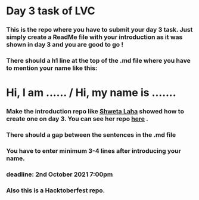# Day 3 task of LVC

### This is the repo where you have to submit your day 3 task. Just simply create a ReadMe file with your introduction as it was shown in day 3 and you are good to go !
### There should a h1 line at the top of the .md file where you have to mention your name like this:

# Hi, I am ...... / Hi, my name is .......

### Make the introduction repo like [Shweta Laha](https://github.com/shweta-laha) showed how to create one on day 3. You can see her repo [here](https://github.com/shweta-laha/DAY-3) .
### There should a gap between the sentences in the .md file
### You have to enter minimum 3-4 lines after introducing your name.
### deadline: 2nd October 2021 7:00pm
### Also this is a Hacktoberfest repo.
